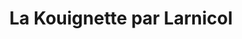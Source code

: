 ---
title: "La Kouignette par Larnicol"
url: /quimper/la-kouignette-par-larnicol/
shop: pâtisserie
---